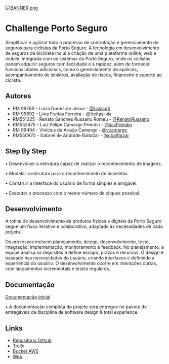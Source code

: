 
[![BANNER.png](https://i.postimg.cc/LXPgjYGR/BANNER.png)](https://postimg.cc/ygVNHdVr)


# Challenge Porto Seguro

Simplificar e agilizar todo o processo de contratação e gerenciamento de seguros para ciclistas da Porto Seguro. A tecnologia em desenvolvimento de seguros de bicicleta inclui a criação de uma plataforma online, web e mobile, integrada com os sistemas da Porto Seguro, onde os ciclistas podem adquirir seguros com facilidade e a rapidez, além de fornecer funcionalidades adicionais, como o gerenciamento de apólices, acompanhamento de sinistros, avaliação de riscos, financeiro e suporte ao ciclista.

## Autores

- RM 99768 - Luiza Nunes de Jesus - [@LuizanS](https://github.com/LuizaNs)
- RM 99892 - Livia Freitas Ferreira - [@freitaslivia](https://github.com/freitaslivia)
- RM551325 - Renato Sanches Russano Romeu - [@RenatoRussano](https://github.com/RenatoRussano)
- RM552475 - Luiz Felipe Camargo Prendin - [@luizPrendin](https://github.com/luizPrendin)
- RM 99494 - Vinícius de Araújo Camargo - [@vcamargo](https://github.com/vcamargo04)
- RM550870 - Gabriel de Andrade Baltazar - [@gbalttazar](https://github.com/gbalttazar)


## Step By Step

• Desenvolver a estrutura capaz de realizar o reconhecimento de imagens.

• Modelar a estrutura para o reconhecimento de bicicletas.

• Construir a interface do usuário de forma simples e amigável.

• Executar o processo com o menor número de cliques possível.


## Desenvolvimento

A rotina de desenvolvimento de produtos físicos e digitais da Porto Seguro segue um fluxo iterativo e colaborativo, adaptado às necessidades de cada projeto. 

Os processos incluem planejamento, design, desenvolvimento, teste, integração, implementação, monitoramento e feedback. No planejamento, a equipe analisa os requisitos e define escopo, prazos e recursos. O design é baseado nas necessidades do usuário, criando interfaces e definindo a experiência do usuário. O desenvolvimento ocorre em interações curtas, com lançamentos incrementais e testes regulares. 



## Documentação

[Documentação inicial](https://drive.google.com/file/d/15xOzrc63xAuaRuIlyRjIdJUjVwu87n_h/view?usp=sharing)

• A documentação completa do projeto será entregue no pacote de entregáveis da disciplina de software design & total experience.


## Links

 - [Repositório Github](https://github.com/freitaslivia/challenge4)
 - [Trello](https://trello.com/b/ecWkLHYo/fiap-23)
 - [Bucket AWS](6d7b63d9a6a0c12dc4e2b660946141333c80b3d1bf2ac15c6e79c1dd3c875d50)
  - [Web](https://bulldogjob.com/news/449-how-to-write-a-good-readme-for-your-github-project)

